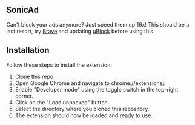 ## SonicAd

Can't block your ads anymore? Just speed them up 16x!
This should be a last resort, try [Brave](https://brave.com/) and updating [uBlock](https://chrome.google.com/webstore/detail/ublock-origin/cjpalhdlnbpafiamejdnhcphjbkeiagm) before using this.

## Installation

Follow these steps to install the extension:

1. Clone this repo
2. Open Google Chrome and navigate to chrome://extensions/.
3. Enable "Developer mode" using the toggle switch in the top-right corner.
4. Click on the "Load unpacked" button.
5. Select the directory where you cloned this repository.
6. The extension should now be loaded and ready to use.
